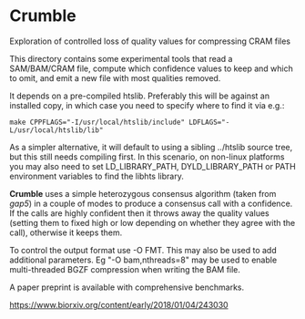 # Crumble
Exploration of controlled loss of quality values for compressing CRAM files

This directory contains some experimental tools that read a SAM/BAM/CRAM file,
compute which confidence values to keep and which to omit, and emit a new file
with most qualities removed.

It depends on a pre-compiled htslib.  Preferably this will be against
an installed copy, in which case you need to specify where to find it
via e.g.:

    make CPPFLAGS="-I/usr/local/htslib/include" LDFLAGS="-L/usr/local/htslib/lib"

As a simpler alternative, it will default to using a sibling ../htslib
source tree, but this still needs compiling first.  In this scenario,
on non-linux platforms you may also need to set LD_LIBRARY_PATH,
DYLD_LIBRARY_PATH or PATH environment variables to find the libhts library.

**Crumble** uses a simple heterozygous consensus algorithm (taken from
_gap5_) in a couple of modes to produce a consensus call with a
confidence.  If the calls are highly confident then it throws away the
quality values (setting them to fixed high or low depending on whether
they agree with the call), otherwise it keeps them.

To control the output format use -O FMT.  This may also be used to add
additional parameters.  Eg "-O bam,nthreads=8" may be used to enable
multi-threaded BGZF compression when writing the BAM file.

A paper preprint is available with comprehensive benchmarks.

https://www.biorxiv.org/content/early/2018/01/04/243030

